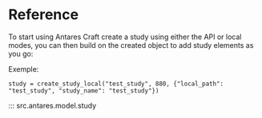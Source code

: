 # Reference

To start using Antares Craft create a study using either the API or local modes, you can then build on the created object to add study elements as you go:

Exemple:

    study = create_study_local("test_study", 880, {"local_path": "test_study", "study_name": "test_study"})


::: src.antares.model.study
